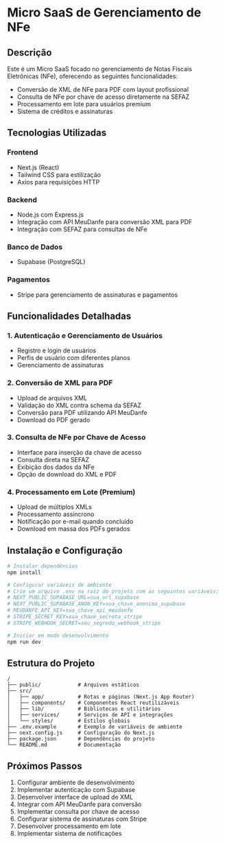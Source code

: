 # Micro SaaS de Gerenciamento de NFe

## Descrição

Este é um Micro SaaS focado no gerenciamento de Notas Fiscais Eletrônicas (NFe), oferecendo as seguintes funcionalidades:

- Conversão de XML de NFe para PDF com layout profissional
- Consulta de NFe por chave de acesso diretamente na SEFAZ
- Processamento em lote para usuários premium
- Sistema de créditos e assinaturas

## Tecnologias Utilizadas

### Frontend
- Next.js (React)
- Tailwind CSS para estilização
- Axios para requisições HTTP

### Backend
- Node.js com Express.js
- Integração com API MeuDanfe para conversão XML para PDF
- Integração com SEFAZ para consultas de NFe

### Banco de Dados
- Supabase (PostgreSQL)

### Pagamentos
- Stripe para gerenciamento de assinaturas e pagamentos

## Funcionalidades Detalhadas

### 1. Autenticação e Gerenciamento de Usuários
- Registro e login de usuários
- Perfis de usuário com diferentes planos
- Gerenciamento de assinaturas

### 2. Conversão de XML para PDF
- Upload de arquivos XML
- Validação do XML contra schema da SEFAZ
- Conversão para PDF utilizando API MeuDanfe
- Download do PDF gerado

### 3. Consulta de NFe por Chave de Acesso
- Interface para inserção da chave de acesso
- Consulta direta na SEFAZ
- Exibição dos dados da NFe
- Opção de download do XML e PDF

### 4. Processamento em Lote (Premium)
- Upload de múltiplos XMLs
- Processamento assíncrono
- Notificação por e-mail quando concluído
- Download em massa dos PDFs gerados

## Instalação e Configuração

```bash
# Instalar dependências
npm install

# Configurar variáveis de ambiente
# Crie um arquivo .env na raiz do projeto com as seguintes variáveis:
# NEXT_PUBLIC_SUPABASE_URL=sua_url_supabase
# NEXT_PUBLIC_SUPABASE_ANON_KEY=sua_chave_anonima_supabase
# MEUDANFE_API_KEY=sua_chave_api_meudanfe
# STRIPE_SECRET_KEY=sua_chave_secreta_stripe
# STRIPE_WEBHOOK_SECRET=seu_segredo_webhook_stripe

# Iniciar em modo desenvolvimento
npm run dev
```

## Estrutura do Projeto

```
/
├── public/            # Arquivos estáticos
├── src/
│   ├── app/           # Rotas e páginas (Next.js App Router)
│   ├── components/    # Componentes React reutilizáveis
│   ├── lib/           # Bibliotecas e utilitários
│   ├── services/      # Serviços de API e integrações
│   └── styles/        # Estilos globais
├── .env.example       # Exemplo de variáveis de ambiente
├── next.config.js     # Configuração do Next.js
├── package.json       # Dependências do projeto
└── README.md          # Documentação
```

## Próximos Passos

1. Configurar ambiente de desenvolvimento
2. Implementar autenticação com Supabase
3. Desenvolver interface de upload de XML
4. Integrar com API MeuDanfe para conversão
5. Implementar consulta por chave de acesso
6. Configurar sistema de assinaturas com Stripe
7. Desenvolver processamento em lote
8. Implementar sistema de notificações